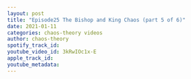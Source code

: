 ```yaml
---
layout: post
title: "Episode25 The Bishop and King Chaos (part 5 of 6)"
date: 2021-01-11
categories: chaos-theory videos
author: chaos-theory
spotify_track_id: 
youtube_video_id: 3kRwIOc1x-E
apple_track_id: 
youtube_metadata: 
---
```

